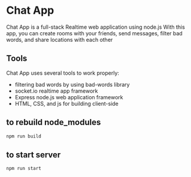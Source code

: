 # Chat App
Chat App is a full-stack Realtime web application using node.js 
With this app, you can create rooms with your friends, send messages, filter bad words, and share locations with each other 

## Tools 
Chat App uses several tools to work properly:
- filtering bad words by using bad-words library
- socket.io realtime app framework
- Express node.js web application framework
- HTML, CSS, and js for building client-side

## to rebuild node_modules
```sh
npm run build
```

## to start server
```sh
npm run start
```


